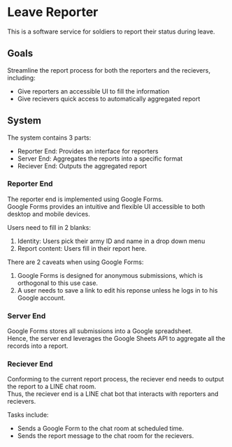 # Leave Reporter

This is a software service for soldiers to report their status during leave.

## Goals

Streamline the report process for both the reporters and the recievers, including:
- Give reporters an accessible UI to fill the information
- Give recievers quick access to automatically aggregated report

## System

The system contains 3 parts:
- Reporter End: Provides an interface for reporters
- Server End: Aggregates the reports into a specific format
- Reciever End: Outputs the aggregated report

### Reporter End

The reporter end is implemented using Google Forms.  
Google Forms provides an intuitive and flexible UI accessible to both desktop and mobile devices.

Users need to fill in 2 blanks:
1. Identity: Users pick their army ID and name in a drop down menu
1. Report content: Users fill in their report here.

There are 2 caveats when using Google Forms:
1. Google Forms is designed for anonymous submissions, which is orthogonal to this use case. 
1. A user needs to save a link to edit his reponse unless he logs in to his Google account.

### Server End

Google Forms stores all submissions into a Google spreadsheet.  
Hence, the server end leverages the Google Sheets API to aggregate all the records into a report.


### Reciever End

Conforming to the current report process, the reciever end needs to output the report to a LINE chat room.  
Thus, the reciever end is a LINE chat bot that interacts with reporters and recievers.

Tasks include:
- Sends a Google Form to the chat room at scheduled time.
- Sends the report message to the chat room for the recievers.
